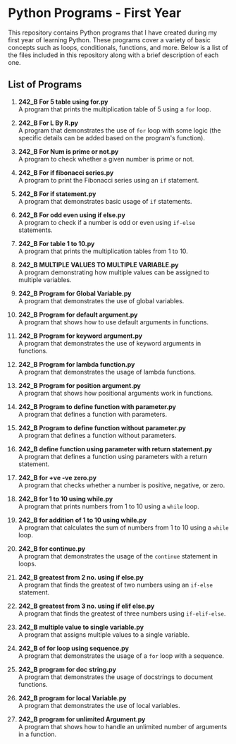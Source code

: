 # Python Programs - First Year

This repository contains Python programs that I have created during my first year of learning Python. These programs cover a variety of basic concepts such as loops, conditionals, functions, and more. Below is a list of the files included in this repository along with a brief description of each one.

## List of Programs

1. **242_B For 5 table using for.py**  
   A program that prints the multiplication table of 5 using a `for` loop.

2. **242_B For L By R.py**  
   A program that demonstrates the use of `for` loop with some logic (the specific details can be added based on the program's function).

3. **242_B For Num is prime or not.py**  
   A program to check whether a given number is prime or not.

4. **242_B For if fibonacci series.py**  
   A program to print the Fibonacci series using an `if` statement.

5. **242_B For if statement.py**  
   A program that demonstrates basic usage of `if` statements.

6. **242_B For odd even using if else.py**  
   A program to check if a number is odd or even using `if-else` statements.

7. **242_B For table 1 to 10.py**  
   A program that prints the multiplication tables from 1 to 10.

8. **242_B MULTIPLE VALUES TO MULTIPLE VARIABLE.py**  
   A program demonstrating how multiple values can be assigned to multiple variables.

9. **242_B Program for Global Variable.py**  
   A program that demonstrates the use of global variables.

10. **242_B Program for default argument.py**  
    A program that shows how to use default arguments in functions.

11. **242_B Program for keyword argument.py**  
    A program that demonstrates the use of keyword arguments in functions.

12. **242_B Program for lambda function.py**  
    A program that demonstrates the usage of lambda functions.

13. **242_B Program for position argument.py**  
    A program that shows how positional arguments work in functions.

14. **242_B Program to define function with parameter.py**  
    A program that defines a function with parameters.

15. **242_B Program to define function without parameter.py**  
    A program that defines a function without parameters.

16. **242_B define function using parameter with return statement.py**  
    A program that defines a function using parameters with a return statement.

17. **242_B for +ve -ve zero.py**  
    A program that checks whether a number is positive, negative, or zero.

18. **242_B for 1 to 10 using while.py**  
    A program that prints numbers from 1 to 10 using a `while` loop.

19. **242_B for addition of 1 to 10 using while.py**  
    A program that calculates the sum of numbers from 1 to 10 using a `while` loop.

20. **242_B for continue.py**  
    A program that demonstrates the usage of the `continue` statement in loops.

21. **242_B greatest from 2 no. using if else.py**  
    A program that finds the greatest of two numbers using an `if-else` statement.

22. **242_B greatest from 3 no. using if elif else.py**  
    A program that finds the greatest of three numbers using `if-elif-else`.

23. **242_B multiple value to single variable.py**  
    A program that assigns multiple values to a single variable.

24. **242_B of for loop using sequence.py**  
    A program that demonstrates the usage of a `for` loop with a sequence.

25. **242_B program for doc string.py**  
    A program that demonstrates the usage of docstrings to document functions.

26. **242_B program for local Variable.py**  
    A program that demonstrates the use of local variables.

27. **242_B program for unlimited Argument.py**  
    A program that shows how to handle an unlimited number of arguments in a function.


